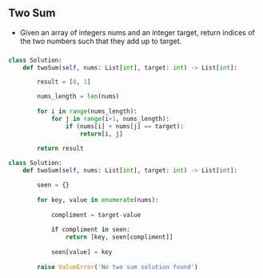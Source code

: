 ## Two Sum

- Given an array of integers nums and an integer target, return indices of the two numbers such that they add up to target. 

###
```python
class Solution:
    def twoSum(self, nums: List[int], target: int) -> List[int]:

        result = [0, 1]

        nums_length = len(nums)
        
        for i in range(nums_length):
            for j in range(i+1, nums_length):
                if (nums[i] + nums[j] == target):
                    return[i, j]
    
        return result
```

```python
class Solution:
    def twoSum(self, nums: List[int], target: int) -> List[int]:

        seen = {}
        
        for key, value in enumerate(nums):
            
            compliment = target-value
                
            if compliment in seen:
                return [key, seen[compliment]]
            
            seen[value] = key
            
        raise ValueError('No two sum solution found')
```
